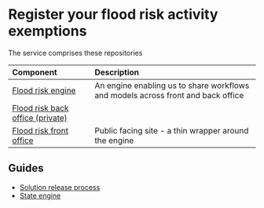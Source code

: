# Register your flood risk activity exemptions

The service comprises these repositories

| Component | Description |
|:----------|:------------|
|[Flood risk engine](https://github.com/EnvironmentAgency/flood-risk-engine)| An engine enabling us to share workflows and models across front and back office|
|[Flood risk back office (private)](https://github.com/EnvironmentAgency/flood-risk-back-office) ||
|[Flood risk front office](https://github.com/EnvironmentAgency/flood-risk-front-office) | Public facing site - a thin wrapper around the engine|

## Guides

- [Solution release process](/services/frae/solution-release-process.md)
- [State engine](/services/frae/state-engine.md)
